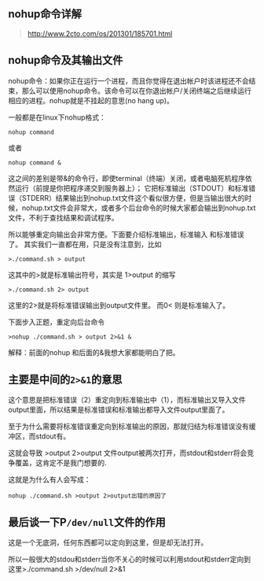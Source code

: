 nohup命令详解
-------
> http://www.2cto.com/os/201301/185701.html

nohup命令及其输出文件 
------

nohup命令：如果你正在运行一个进程，而且你觉得在退出帐户时该进程还不会结束，那么可以使用nohup命令。该命令可以在你退出帐户/关闭终端之后继续运行相应的进程。nohup就是不挂起的意思(no hang up)。 

一般都是在linux下nohup格式：    

    nohup command 
或者 

    nohup command & 

这之间的差别是带&的命令行，即使terminal（终端）关闭，或者电脑死机程序依然运行（前提是你把程序递交到服务器上）； 
它把标准输出（STDOUT）和标准错误（STDERR）结果输出到nohup.txt文件这个看似很方便，但是当输出很大的时候，nohup.txt文件会非常大，或者多个后台命令的时候大家都会输出到nohup.txt文件，不利于查找结果和调试程序。 

所以能够重定向输出会非常方便。下面要介绍标准输出，标准输入 和标准错误了。 
其实我们一直都在用，只是没有注意到，比如 

    >./command.sh > output 

这其中的>就是标准输出符号，其实是 1>output 的缩写 

    >./command.sh 2> output 

这里的2>就是将标准错误输出到output文件里。 而0< 则是标准输入了。 

下面步入正题，重定向后台命令 
    
    >nohup ./command.sh > output 2>&1 & 

解释：前面的nohup 和后面的&我想大家都能明白了把。 
 

主要是中间的`2>&1`的意思 
-------

这个意思是把标准错误（2）重定向到标准输出中（1），而标准输出又导入文件output里面，所以结果是标准错误和标准输出都导入文件output里面了。 

至于为什么需要将标准错误重定向到标准输出的原因，那就归结为标准错误没有缓冲区，而stdout有。 

这就会导致 >output 2>output 文件output被两次打开，而stdout和stderr将会竞争覆盖，这肯定不是我门想要的. 
 
这就是为什么有人会写成： 

    nohup ./command.sh >output 2>output出错的原因了 


最后谈一下P`/dev/null`文件的作用 
-------

这是一个无底洞，任何东西都可以定向到这里，但是却无法打开。 

所以一般很大的stdou和stderr当你不关心的时候可以利用stdout和stderr定向到这里>./command.sh >/dev/null 2>&1 
